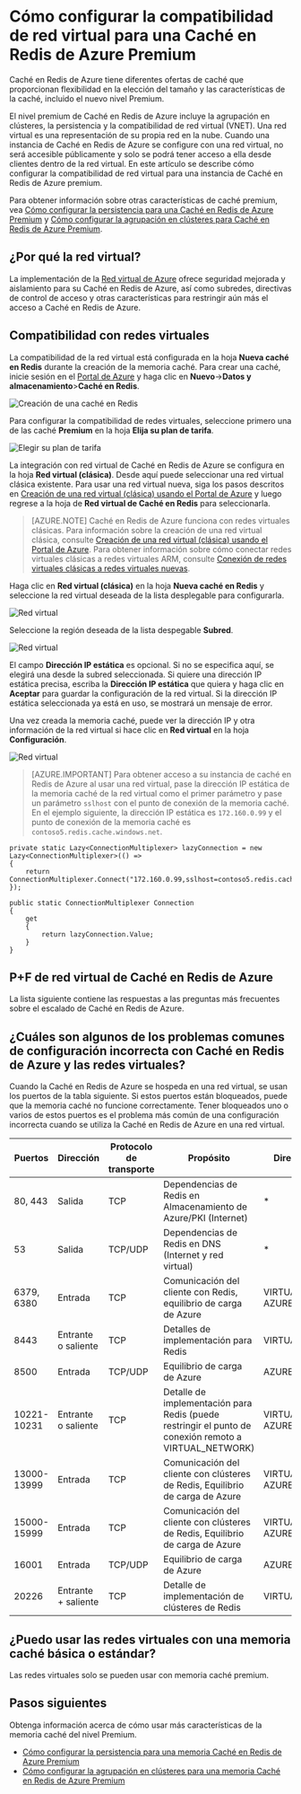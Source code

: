 <properties 
	pageTitle="Cómo configurar la compatibilidad de red virtual para una Caché en Redis de Azure Premium" 
	description="Aprenda a crear y a administrar la compatibilidad con la red Virtual para las instancias de la Caché en Redis de Azure de nivel Premium" 
	services="redis-cache" 
	documentationCenter="" 
	authors="steved0x" 
	manager="dwrede" 
	editor=""/>

<tags 
	ms.service="cache" 
	ms.workload="tbd" 
	ms.tgt_pltfrm="cache-redis" 
	ms.devlang="na" 
	ms.topic="article" 
	ms.date="02/04/2016" 
	ms.author="sdanie"/>

# Cómo configurar la compatibilidad de red virtual para una Caché en Redis de Azure Premium
Caché en Redis de Azure tiene diferentes ofertas de caché que proporcionan flexibilidad en la elección del tamaño y las características de la caché, incluido el nuevo nivel Premium.

El nivel premium de Caché en Redis de Azure incluye la agrupación en clústeres, la persistencia y la compatibilidad de red virtual (VNET). Una red virtual es una representación de su propia red en la nube. Cuando una instancia de Caché en Redis de Azure se configure con una red virtual, no será accesible públicamente y solo se podrá tener acceso a ella desde clientes dentro de la red virtual. En este artículo se describe cómo configurar la compatibilidad de red virtual para una instancia de Caché en Redis de Azure premium.

Para obtener información sobre otras características de caché premium, vea [Cómo configurar la persistencia para una Caché en Redis de Azure Premium](cache-how-to-premium-persistence.md) y [Cómo configurar la agrupación en clústeres para Caché en Redis de Azure Premium](cache-how-to-premium-clustering.md).

## ¿Por qué la red virtual?
La implementación de la [Red virtual de Azure](https://azure.microsoft.com/services/virtual-network/) ofrece seguridad mejorada y aislamiento para su Caché en Redis de Azure, así como subredes, directivas de control de acceso y otras características para restringir aún más el acceso a Caché en Redis de Azure.

## Compatibilidad con redes virtuales
La compatibilidad de la red virtual está configurada en la hoja **Nueva caché en Redis** durante la creación de la memoria caché. Para crear una caché, inicie sesión en el [Portal de Azure](https://portal.azure.com) y haga clic en **Nuevo**->**Datos y almacenamiento**>**Caché en Redis**.

![Creación de una caché en Redis][redis-cache-new-cache-menu]

Para configurar la compatibilidad de redes virtuales, seleccione primero una de las caché **Premium** en la hoja **Elija su plan de tarifa**.

![Elegir su plan de tarifa][redis-cache-premium-pricing-tier]

La integración con red virtual de Caché en Redis de Azure se configura en la hoja **Red virtual (clásica)**. Desde aquí puede seleccionar una red virtual clásica existente. Para usar una red virtual nueva, siga los pasos descritos en [Creación de una red virtual (clásica) usando el Portal de Azure](../virtual-network/virtual-networks-create-vnet-classic-pportal.md) y luego regrese a la hoja de **Red virtual de Caché en Redis** para seleccionarla.

>[AZURE.NOTE] Caché en Redis de Azure funciona con redes virtuales clásicas. Para información sobre la creación de una red virtual clásica, consulte [Creación de una red virtual (clásica) usando el Portal de Azure](../virtual-network/virtual-networks-create-vnet-classic-pportal.md). Para obtener información sobre cómo conectar redes virtuales clásicas a redes virtuales ARM, consulte [Conexión de redes virtuales clásicas a redes virtuales nuevas](../virtual-network/virtual-networks-arm-asm-s2s.md).

Haga clic en **Red virtual (clásica)** en la hoja **Nueva caché en Redis** y seleccione la red virtual deseada de la lista desplegable para configurarla.

![Red virtual][redis-cache-vnet]

Seleccione la región deseada de la lista despegable **Subred**.

![Red virtual][redis-cache-vnet-ip]

El campo **Dirección IP estática** es opcional. Si no se especifica aquí, se elegirá una desde la subred seleccionada. Si quiere una dirección IP estática precisa, escriba la **Dirección IP estática** que quiera y haga clic en **Aceptar** para guardar la configuración de la red virtual. Si la dirección IP estática seleccionada ya está en uso, se mostrará un mensaje de error.

Una vez creada la memoria caché, puede ver la dirección IP y otra información de la red virtual si hace clic en **Red virtual** en la hoja **Configuración**.

![Red virtual][redis-cache-vnet-info]

>[AZURE.IMPORTANT] Para obtener acceso a su instancia de caché en Redis de Azure al usar una red virtual, pase la dirección IP estática de la memoria caché de la red virtual como el primer parámetro y pase un parámetro `sslhost` con el punto de conexión de la memoria caché. En el ejemplo siguiente, la dirección IP estática es `172.160.0.99` y el punto de conexión de la memoria caché es `contoso5.redis.cache.windows.net`.

	private static Lazy<ConnectionMultiplexer> lazyConnection = new Lazy<ConnectionMultiplexer>(() =>
	{
	    return ConnectionMultiplexer.Connect("172.160.0.99,sslhost=contoso5.redis.cache.windows.net,abortConnect=false,ssl=true,password=password");
	});
	
	public static ConnectionMultiplexer Connection
	{
	    get
	    {
	        return lazyConnection.Value;
	    }
	}

## P+F de red virtual de Caché en Redis de Azure

La lista siguiente contiene las respuestas a las preguntas más frecuentes sobre el escalado de Caché en Redis de Azure.

## ¿Cuáles son algunos de los problemas comunes de configuración incorrecta con Caché en Redis de Azure y las redes virtuales?

Cuando la Caché en Redis de Azure se hospeda en una red virtual, se usan los puertos de la tabla siguiente. Si estos puertos están bloqueados, puede que la memoria caché no funcione correctamente. Tener bloqueados uno o varios de estos puertos es el problema más común de una configuración incorrecta cuando se utiliza la Caché en Redis de Azure en una red virtual.

| Puertos | Dirección | Protocolo de transporte | Propósito | Dirección IP remota |
|-------------|------------------|--------------------|-----------------------------------------------------------------------------------|-------------------------------------|
| 80, 443 | Salida | TCP | Dependencias de Redis en Almacenamiento de Azure/PKI (Internet) | * |
| 53 | Salida | TCP/UDP | Dependencias de Redis en DNS (Internet y red virtual) | * |
| 6379, 6380 | Entrada | TCP | Comunicación del cliente con Redis, equilibrio de carga de Azure | VIRTUAL\_NETWORK, AZURE\_LOADBALANCER |
| 8443 | Entrante o saliente | TCP | Detalles de implementación para Redis | VIRTUAL\_NETWORK |
| 8500 | Entrada | TCP/UDP | Equilibrio de carga de Azure | AZURE\_LOADBALANCER |
| 10221-10231 | Entrante o saliente | TCP | Detalle de implementación para Redis (puede restringir el punto de conexión remoto a VIRTUAL\_NETWORK) | VIRTUAL\_NETWORK, AZURE\_LOADBALANCER |
| 13000-13999 | Entrada | TCP | Comunicación del cliente con clústeres de Redis, Equilibrio de carga de Azure | VIRTUAL\_NETWORK, AZURE\_LOADBALANCER |
| 15000-15999 | Entrada | TCP | Comunicación del cliente con clústeres de Redis, Equilibrio de carga de Azure | VIRTUAL\_NETWORK, AZURE\_LOADBALANCER |
| 16001 | Entrada | TCP/UDP | Equilibrio de carga de Azure | AZURE\_LOADBALANCER |
| 20226 | Entrante + saliente | TCP | Detalle de implementación de clústeres de Redis | VIRTUAL\_NETWORK |




## ¿Puedo usar las redes virtuales con una memoria caché básica o estándar?

Las redes virtuales solo se pueden usar con memoria caché premium.

## Pasos siguientes
Obtenga información acerca de cómo usar más características de la memoria caché del nivel Premium.

-	[Cómo configurar la persistencia para una memoria Caché en Redis de Azure Premium](cache-how-to-premium-persistence.md)
-	[Cómo configurar la agrupación en clústeres para una memoria Caché en Redis de Azure Premium](cache-how-to-premium-clustering.md)





  
<!-- IMAGES -->

[redis-cache-new-cache-menu]: ./media/cache-how-to-premium-vnet/redis-cache-new-cache-menu.png

[redis-cache-premium-pricing-tier]: ./media/cache-how-to-premium-vnet/redis-cache-premium-pricing-tier.png

[redis-cache-vnet]: ./media/cache-how-to-premium-vnet/redis-cache-vnet.png

[redis-cache-vnet-ip]: ./media/cache-how-to-premium-vnet/redis-cache-vnet-ip.png

[redis-cache-vnet-info]: ./media/cache-how-to-premium-vnet/redis-cache-vnet-info.png

<!---HONumber=AcomDC_0211_2016-->